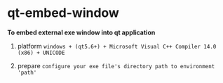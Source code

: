 # qt-embed-window
**To embed external exe window into qt application**

1. platform
  `windows + (qt5.6+) + Microsoft Visual C++ Compiler 14.0 (x86) + UNICODE`

2. prepare
  `configure your exe file's directory path to environment 'path'`

